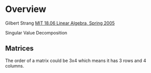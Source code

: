 # Overview

Gilbert Strang
[MIT 18.06 Linear Algebra, Spring 2005](https://www.youtube.com/watch?v=ZK3O402wf1c&list=PL49CF3715CB9EF31D&index=1)  


Singular Value Decomposition  

## Matrices
The order of a matrix could be 3x4 which means it has 3 rows and 4 columns.  
